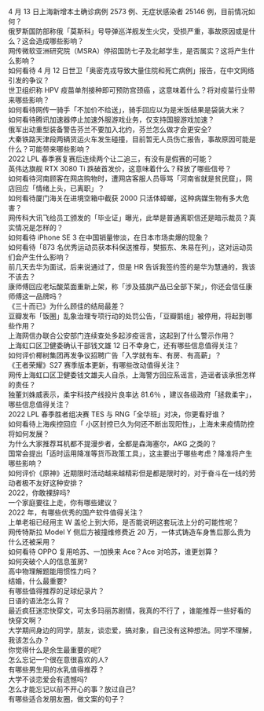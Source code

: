 4 月 13 日上海新增本土确诊病例 2573 例、无症状感染者 25146 例，目前情况如何？  
俄罗斯国防部称俄「莫斯科」号导弹巡洋舰发生火灾，受损严重，事故原因或是什么？这会造成哪些影响？  
网传微软亚洲研究院（MSRA）停招国防七子及北邮学生，是否属实？这将产生什么影响？  
如何看待 4 月 12 日世卫「奥密克戎导致大量住院和死亡病例」报告，在中文网络引发的争议？  
世卫组织称 HPV 疫苗单剂接种即可预防宫颈癌 ，这意味着什么？将对疫苗行业带来哪些影响？  
如何看待网传一骑手「不加价不给送」，骑手回应以为是米饭结果是袋装大米？  
如何看待腾讯加速器停止加速外服游戏业务，仅支持国服游戏加速？  
俄军出动重型装备警告芬兰不要加入北约，芬兰怎么做才会更安全?  
大秦铁路天津段两辆货运火车发生碰撞，目前暂无人员伤亡报告，事故原因可能是什么？可能带来哪些影响？  
2022 LPL 春季赛复赛后连续两个让二追三，有没有是假赛的可能？  
英伟达旗舰 RTX 3080 Ti 跌破首发价，这意味着什么？释放了哪些信号？  
如何看待河南顾客在网店购物时，遭网店客服人员辱骂「河南省就是贫民窟」，网店回应「情绪上头，已离职」？  
如何看待厦门海关在进境空箱中截获 2000 只活体蟑螂，这种病媒生物有多大危害？  
网传科大讯飞给员工颁发的「毕业证」曝光，此举是普通离职信还是暗示裁员？真实情况是怎样的？  
如何看待 iPhone SE 3 在中国销量惨淡，在日本市场卖爆的现象？  
如何看待「873 名优秀运动员获本科保送推荐，樊振东、朱易在列」，这对运动员们会产生什么影响？  
前几天去华为面试，后来说通过了，但是 HR 告诉我签约签的是华为慧通的，我该不该去？  
康师傅回应老坛酸菜面重新上架，称「涉及插旗产品已全部下架」，你还会信任康师傅这一品牌吗？  
《三十而已》为什么顾佳的结局最差？  
豆瓣发布「饭圈」乱象治理专项行动的处罚公告，「豆瓣鹅组」被停用，将起到哪些作用？  
上海网信办联合公安部门连续查处多起涉疫谣言，这起到了什么警示作用？  
上海虹口区卫健委确认干部钱文雄 12 日不幸身亡，还有哪些信息值得关注？  
如何评价椰树集团再发争议招聘广告「入学就有车、有房、有高薪」？  
《王者荣耀》S27 赛季版本更新，有哪些改动值得关注？  
网传上海虹口区卫健委钱文雄夫人自杀，上海警方回应系谣言，造谣者该承担怎样的责任？  
独董刘姝威表示，柔宇科技产线投片良率达 81.6％ ，建议各级政府「拯救柔宇」，哪些信息值得关注？  
2022 LPL 春季胜者组决赛 TES 与 RNG「全华班」对决，你更看好谁？  
如何看待上海疾控回应「 小区封控已久为何还不断出现阳性」，上海未来疫情防控将如何发展？  
为什么大家推荐耳机都不提漫步者，全都是森海塞尔，AKG 之类的？  
国常会提出「适时运用降准等货币政策工具」，这主要出于哪些考虑？降准将产生哪些影响？  
如何评价《原神》近期限时活动越来越精彩但是都是限时的，对于奋斗在一线的劳动者极不友好这种安排？  
2022，你敢裸辞吗?  
一个家庭要往上走，你有哪些建议？  
2022 年，有哪些优秀的国产软件值得关注？  
上单老祖已经用主 W 盖伦上到大师，是否能说明这套玩法上分的可能性呢？  
网传特斯拉 Model Y 侧后方被撞维修费近 20 万，一体式铸造车身售后那么贵为什么还被采用？  
如何看待 OPPO 复用哈苏、一加换来 Ace？Ace 对哈苏，谁更划算？  
如何突破个人的信息茧房?  
高中物理解题能用惯性力吗？  
结婚，什么最重要?  
有哪些值得推荐的足球纪录片？  
日语的语法怎么背？  
最近疯狂迷恋快穿文，可太多玛丽苏剧情，我真的不行了 ，谁能推荐一些好看的快穿文啊？  
大学期间身边的同学，朋友，谈恋爱，搞对象，自己没有这种想法。同学不理解，我该怎么办？  
你觉得什么是余生最重要的呢?  
怎么忘记一个很在意很喜欢的人?  
有哪些男生用的水乳值得推荐？  
大学不谈恋爱会有遗憾吗?  
怎么才能忘记以前不开心的事？放过自己?  
有哪些适合发朋友圈，做文案的句子？  
